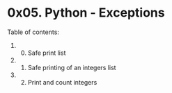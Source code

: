 # 0x05. Python - Exceptions
Table of contents:
1. 0. Safe print list
2. 1. Safe printing of an integers list
3. 2. Print and count integers

